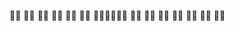 👋🏻  👋🏻  👋🏻
👋🏻  👋🏻  👋🏻
👋🏻👋🏻👋🏻  👋🏻
👋🏻  👋🏻  👋🏻
👋🏻  👋🏻  👋🏻

<!---
DeusAres/DeusAres is a ✨ special ✨ repository because its `README.md` (this file) appears on your GitHub profile.
You can click the Preview link to take a look at your changes.
--->
